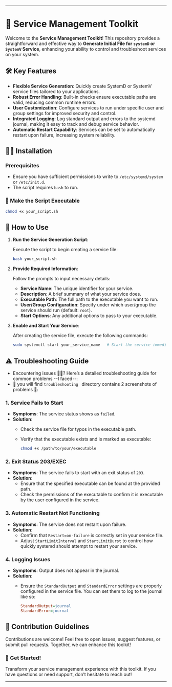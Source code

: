 
---

# 🌟 Service Management Toolkit

Welcome to the **Service Management Toolkit**! This repository provides a straightforward and effective way to **Generate Initial File for `systemD` or `SystemV` Service**, enhancing your ability to control and troubleshoot services on your system.

## 🛠️ Key Features

- **Flexible Service Generation**: Quickly create SystemD or SystemV service files tailored to your applications.
- **Robust Error Handling**: Built-in checks ensure executable paths are valid, reducing common runtime errors.
- **User Customization**: Configure services to run under specific user and group settings for improved security and control.
- **Integrated Logging**: Log standard output and errors to the systemd journal, making it easy to track and debug service behavior.
- **Automatic Restart Capability**: Services can be set to automatically restart upon failure, increasing system reliability.

## 🧑‍💻 Installation

### Prerequisites

- Ensure you have sufficient permissions to write to `/etc/systemd/system` or `/etc/init.d`.
- The script requires `bash` to run.


### 🥇 Make the Script Executable

```bash
chmod +x your_script.sh
```

## 🔧 How to Use

1. **Run the Service Generation Script**:

   Execute the script to begin creating a service file:

   ```bash
   bash your_script.sh
   ```

2. **Provide Required Information**:

   Follow the prompts to input necessary details:

   - **Service Name**: The unique identifier for your service.
   - **Description**: A brief summary of what your service does.
   - **Executable Path**: The full path to the executable you want to run.
   - **User/Group Configuration**: Specify under which user/group the service should run (default: `root`).
   - **Start Options**: Any additional options to pass to your executable.

3. **Enable and Start Your Service**:

   After creating the service file, execute the following commands:

   ```bash
   sudo systemctl start your_service_name   # Start the service immediately
   ```

## ⚠️ Troubleshooting Guide

- Encountering issues 😵‍💫? Here’s a detailed troubleshooting guide for common problems --I faced--:
- 🔴 you will find `troubleshooting ` directory contains 2 screenshots of problems 🔴:

### 1. **Service Fails to Start**

- **Symptoms**: The service status shows as `failed`.
- **Solution**: 
  - Check the service file for typos in the executable path.
  - Verify that the executable exists and is marked as executable:

    ```bash
    chmod +x /path/to/your/executable
    ```

### 2. **Exit Status 203/EXEC**

- **Symptoms**: The service fails to start with an exit status of `203`.
- **Solution**: 
  - Ensure that the specified executable can be found at the provided path.
  - Check the permissions of the executable to confirm it is executable by the user configured in the service.

### 3. **Automatic Restart Not Functioning**

- **Symptoms**: The service does not restart upon failure.
- **Solution**: 
  - Confirm that `Restart=on-failure` is correctly set in your service file.
  - Adjust `StartLimitInterval` and `StartLimitBurst` to control how quickly systemd should attempt to restart your service.

### 4. **Logging Issues**

- **Symptoms**: Output does not appear in the journal.
- **Solution**: 
  - Ensure the `StandardOutput` and `StandardError` settings are properly configured in the service file. You can set them to log to the journal like so:

    ```ini
    StandardOutput=journal
    StandardError=journal
    ```

## 🤝 Contribution Guidelines

Contributions are welcome! Feel free to open issues, suggest features, or submit pull requests. Together, we can enhance this toolkit!

### 🎉 Get Started!

Transform your service management experience with this toolkit. If you have questions or need support, don’t hesitate to reach out!

--- 

